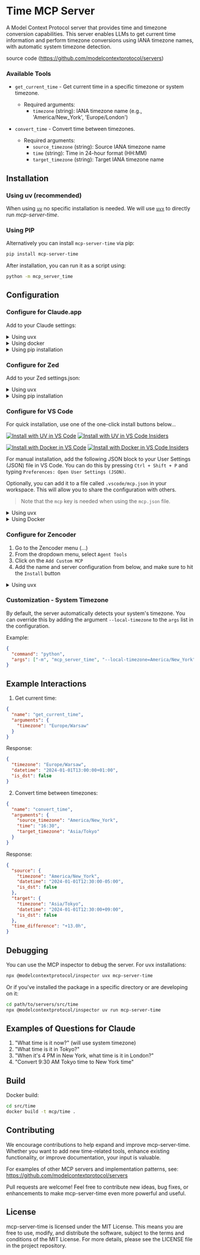# Time MCP Server

A Model Context Protocol server that provides time and timezone conversion capabilities. This server enables LLMs to get current time information and perform timezone conversions using IANA timezone names, with automatic system timezone detection.

source code (https://github.com/modelcontextprotocol/servers)

### Available Tools

- `get_current_time` - Get current time in a specific timezone or system timezone.
  - Required arguments:
    - `timezone` (string): IANA timezone name (e.g., 'America/New_York', 'Europe/London')

- `convert_time` - Convert time between timezones.
  - Required arguments:
    - `source_timezone` (string): Source IANA timezone name
    - `time` (string): Time in 24-hour format (HH:MM)
    - `target_timezone` (string): Target IANA timezone name

## Installation

### Using uv (recommended)

When using [`uv`](https://docs.astral.sh/uv/) no specific installation is needed. We will
use [`uvx`](https://docs.astral.sh/uv/guides/tools/) to directly run *mcp-server-time*.

### Using PIP

Alternatively you can install `mcp-server-time` via pip:

```bash
pip install mcp-server-time
```

After installation, you can run it as a script using:

```bash
python -m mcp_server_time
```

## Configuration

### Configure for Claude.app

Add to your Claude settings:

<details>
<summary>Using uvx</summary>

```json
{
  "mcpServers": {
    "time": {
      "command": "uvx",
      "args": ["mcp-server-time"]
    }
  }
}
```
</details>

<details>
<summary>Using docker</summary>

```json
{
  "mcpServers": {
    "time": {
      "command": "docker",
      "args": ["run", "-i", "--rm", "mcp/time"]
    }
  }
}
```
</details>

<details>
<summary>Using pip installation</summary>

```json
{
  "mcpServers": {
    "time": {
      "command": "python",
      "args": ["-m", "mcp_server_time"]
    }
  }
}
```
</details>

### Configure for Zed

Add to your Zed settings.json:

<details>
<summary>Using uvx</summary>

```json
"context_servers": [
  "mcp-server-time": {
    "command": "uvx",
    "args": ["mcp-server-time"]
  }
],
```
</details>

<details>
<summary>Using pip installation</summary>

```json
"context_servers": {
  "mcp-server-time": {
    "command": "python",
    "args": ["-m", "mcp_server_time"]
  }
},
```
</details>

### Configure for VS Code

For quick installation, use one of the one-click install buttons below...

[![Install with UV in VS Code](https://img.shields.io/badge/VS_Code-UV-0098FF?style=flat-square&logo=visualstudiocode&logoColor=white)](https://insiders.vscode.dev/redirect/mcp/install?name=time&config=%7B%22command%22%3A%22uvx%22%2C%22args%22%3A%5B%22mcp-server-time%22%5D%7D) [![Install with UV in VS Code Insiders](https://img.shields.io/badge/VS_Code_Insiders-UV-24bfa5?style=flat-square&logo=visualstudiocode&logoColor=white)](https://insiders.vscode.dev/redirect/mcp/install?name=time&config=%7B%22command%22%3A%22uvx%22%2C%22args%22%3A%5B%22mcp-server-time%22%5D%7D&quality=insiders)

[![Install with Docker in VS Code](https://img.shields.io/badge/VS_Code-Docker-0098FF?style=flat-square&logo=visualstudiocode&logoColor=white)](https://insiders.vscode.dev/redirect/mcp/install?name=time&config=%7B%22command%22%3A%22docker%22%2C%22args%22%3A%5B%22run%22%2C%22-i%22%2C%22--rm%22%2C%22mcp%2Ftime%22%5D%7D) [![Install with Docker in VS Code Insiders](https://img.shields.io/badge/VS_Code_Insiders-Docker-24bfa5?style=flat-square&logo=visualstudiocode&logoColor=white)](https://insiders.vscode.dev/redirect/mcp/install?name=time&config=%7B%22command%22%3A%22docker%22%2C%22args%22%3A%5B%22run%22%2C%22-i%22%2C%22--rm%22%2C%22mcp%2Ftime%22%5D%7D&quality=insiders)

For manual installation, add the following JSON block to your User Settings (JSON) file in VS Code. You can do this by pressing `Ctrl + Shift + P` and typing `Preferences: Open User Settings (JSON)`.

Optionally, you can add it to a file called `.vscode/mcp.json` in your workspace. This will allow you to share the configuration with others.

> Note that the `mcp` key is needed when using the `mcp.json` file.

<details>
<summary>Using uvx</summary>

```json
{
  "mcp": {
    "servers": {
      "time": {
        "command": "uvx",
        "args": ["mcp-server-time"]
      }
    }
  }
}
```
</details>

<details>
<summary>Using Docker</summary>

```json
{
  "mcp": {
    "servers": {
      "time": {
        "command": "docker",
        "args": ["run", "-i", "--rm", "mcp/time"]
      }
    }
  }
}
```
</details>

### Configure for Zencoder

1. Go to the Zencoder menu (...)
2. From the dropdown menu, select `Agent Tools`
3. Click on the `Add Custom MCP`
4. Add the name and server configuration from below, and make sure to hit the `Install` button

<details>
<summary>Using uvx</summary>

```json
{
    "command": "uvx",
    "args": ["mcp-server-time"]
  }
```
</details>

### Customization - System Timezone

By default, the server automatically detects your system's timezone. You can override this by adding the argument `--local-timezone` to the `args` list in the configuration.

Example:
```json
{
  "command": "python",
  "args": ["-m", "mcp_server_time", "--local-timezone=America/New_York"]
}
```

## Example Interactions

1. Get current time:
```json
{
  "name": "get_current_time",
  "arguments": {
    "timezone": "Europe/Warsaw"
  }
}
```
Response:
```json
{
  "timezone": "Europe/Warsaw",
  "datetime": "2024-01-01T13:00:00+01:00",
  "is_dst": false
}
```

2. Convert time between timezones:
```json
{
  "name": "convert_time",
  "arguments": {
    "source_timezone": "America/New_York",
    "time": "16:30",
    "target_timezone": "Asia/Tokyo"
  }
}
```
Response:
```json
{
  "source": {
    "timezone": "America/New_York",
    "datetime": "2024-01-01T12:30:00-05:00",
    "is_dst": false
  },
  "target": {
    "timezone": "Asia/Tokyo",
    "datetime": "2024-01-01T12:30:00+09:00",
    "is_dst": false
  },
  "time_difference": "+13.0h",
}
```

## Debugging

You can use the MCP inspector to debug the server. For uvx installations:

```bash
npx @modelcontextprotocol/inspector uvx mcp-server-time
```

Or if you've installed the package in a specific directory or are developing on it:

```bash
cd path/to/servers/src/time
npx @modelcontextprotocol/inspector uv run mcp-server-time
```

## Examples of Questions for Claude

1. "What time is it now?" (will use system timezone)
2. "What time is it in Tokyo?"
3. "When it's 4 PM in New York, what time is it in London?"
4. "Convert 9:30 AM Tokyo time to New York time"

## Build

Docker build:

```bash
cd src/time
docker build -t mcp/time .
```

## Contributing

We encourage contributions to help expand and improve mcp-server-time. Whether you want to add new time-related tools, enhance existing functionality, or improve documentation, your input is valuable.

For examples of other MCP servers and implementation patterns, see:
https://github.com/modelcontextprotocol/servers

Pull requests are welcome! Feel free to contribute new ideas, bug fixes, or enhancements to make mcp-server-time even more powerful and useful.

## License

mcp-server-time is licensed under the MIT License. This means you are free to use, modify, and distribute the software, subject to the terms and conditions of the MIT License. For more details, please see the LICENSE file in the project repository.